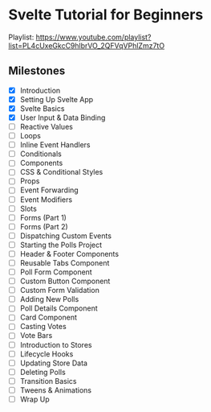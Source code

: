# Svelte Tutorial for Beginners

Playlist: <https://www.youtube.com/playlist?list=PL4cUxeGkcC9hlbrVO_2QFVqVPhlZmz7tO>

## Milestones

- [x] Introduction
- [x] Setting Up Svelte App
- [x] Svelte Basics
- [x] User Input & Data Binding
- [ ] Reactive Values
- [ ] Loops
- [ ] Inline Event Handlers
- [ ] Conditionals
- [ ] Components
- [ ] CSS & Conditional Styles
- [ ] Props
- [ ] Event Forwarding
- [ ] Event Modifiers
- [ ] Slots
- [ ] Forms (Part 1)
- [ ] Forms (Part 2)
- [ ] Dispatching Custom Events
- [ ] Starting the Polls Project
- [ ] Header & Footer Components
- [ ] Reusable Tabs Component
- [ ] Poll Form Component
- [ ] Custom Button Component
- [ ] Custom Form Validation
- [ ] Adding New Polls
- [ ] Poll Details Component
- [ ] Card Component
- [ ] Casting Votes
- [ ] Vote Bars
- [ ] Introduction to Stores
- [ ] Lifecycle Hooks
- [ ] Updating Store Data
- [ ] Deleting Polls
- [ ] Transition Basics
- [ ] Tweens & Animations
- [ ] Wrap Up

